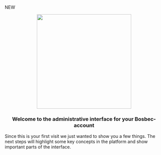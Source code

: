NEW<p align='center' style='text-align:center; width:100%;' width='100%'>
  <img src="https://www.bosbec.io/res/bosbec_navbar_logo_svg.svg" style='width:300px;' width='300px'/>
</p>


### <center>Welcome to the administrative interface for your Bosbec-account</center>







Since this is your first visit we just wanted to show you a few things. The next steps will highlight some key concepts in the platform and show important parts of the interface.








































































